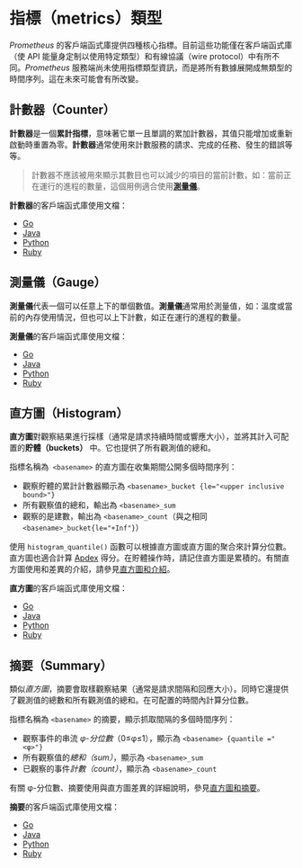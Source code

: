 # 指標（metrics）類型

*Prometheus* 的客戶端函式庫提供四種核心指標。目前這些功能僅在客戶端函式庫（使 API 能量身定制以使用特定類型）和有線協議（wire protocol）中有所不同。*Prometheus* 服務端尚未使用指標類型資訊，而是將所有數據展開成無類型的時間序列。這在未來可能會有所改變。

## 計數器（Counter）

**計數器**是一個**累計指標**，意味著它單一且單調的累加計數器，其值只能增加或重新啟動時重置為零。**計數器**通常使用來計數服務的請求、完成的任務、發生的錯誤等等。

> 計數器不應該被用來顯示其數目也可以減少的項目的當前計數，如：當前正在運行的進程的數量，這個用例適合使用[**測量儀**](#測量儀gauge)。

**計數器**的客戶端函式庫使用文檔：
- [Go](https://godoc.org/github.com/prometheus/client_golang/prometheus#Counter)
- [Java](https://github.com/prometheus/client_java#counter)
- [Python](https://github.com/prometheus/client_python#counter)
- [Ruby](https://github.com/prometheus/client_ruby#counter)

## 測量儀（Gauge）

**測量儀**代表一個可以任意上下的單個數值。**測量儀**通常用於測量值，如：溫度或當前的內存使用情況，但也可以上下計數，如正在運行的進程的數量。

**測量儀**的客戶端函式庫使用文檔：
- [Go](https://godoc.org/github.com/prometheus/client_golang/prometheus#Gauge)
- [Java](https://github.com/prometheus/client_java#gauge)
- [Python](https://github.com/prometheus/client_python#gauge)
- [Ruby](https://github.com/prometheus/client_ruby#gauge)

## 直方圖（Histogram）

**直方圖**對觀察結果進行採樣（通常是請求持續時間或響應大小），並將其計入可配置的**貯體（buckets）** 中。它也提供了所有觀測值的總和。

指標名稱為` <basename>` 的直方圖在收集期間公開多個時間序列：
- 觀察貯體的累計計數器顯示為 `<basename>_bucket {le="<upper inclusive bound>"}`
- 所有觀察值的總和，輸出為 `<basename>_sum`
- 觀察的是建數，輸出為 `<basename>_count`（與之相同 `<basename>_bucket{le="+Inf"}`）

使用 `histogram_quantile()` 函數可以根據直方圖或直方圖的聚合來計算分位數。直方圖也適合計算 [Apdex](https://en.wikipedia.org/wiki/Apdex) 得分。在貯體操作時，請記住直方圖是累積的。有關直方圖使用和差異的介紹，請參見[直方圖和介紹](https://prometheus.io/docs/practices/histograms)。

**直方圖**的客戶端函式庫使用文檔：
- [Go](https://godoc.org/github.com/prometheus/client_golang/prometheus#Histogram)
- [Java](https://github.com/prometheus/client_java#histogram)
- [Python](https://github.com/prometheus/client_python#histogram)
- [Ruby](https://github.com/prometheus/client_ruby#histogram)

## 摘要（Summary）

類似*直方圖*，摘要會取樣觀察結果（通常是請求間隔和回應大小）。同時它還提供了觀測值的總數和所有觀測值的總和。在可配置的時間內計算分位數。

指標名稱為 `<basename>` 的摘要，顯示抓取間隔的多個時間序列：

- 觀察事件的串流 *φ-分位數*（0≤φ≤1），顯示為 `<basename> {quantile ="<φ>"}`
- 所有觀察值的*總和（sum）*，顯示為 `<basename>_sum`
- 已觀察的事件*計數（count）*，顯示為 `<basename>_count`

有關 φ-分位數、摘要使用與直方圖差異的詳細說明，參見[直方圖和摘要](https://prometheus.io/docs/practices/histograms)。

**摘要**的客戶端函式庫使用文檔：

- [Go](https://godoc.org/github.com/prometheus/client_golang/prometheus#Summary)
- [Java](https://github.com/prometheus/client_java#summary)
- [Python](https://github.com/prometheus/client_python#summary)
- [Ruby](https://github.com/prometheus/client_ruby#summary)